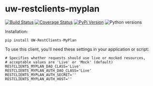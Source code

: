 # uw-restclients-myplan

[![Build Status](https://github.com/uw-it-aca/uw-restclients-myplan/workflows/tests/badge.svg?branch=main)](https://github.com/uw-it-aca/uw-restclients-myplan/actions)
[![Coverage Status](https://coveralls.io/repos/uw-it-aca/uw-restclients-myplan/badge.svg?branch=main)](https://coveralls.io/r/uw-it-aca/uw-restclients-myplan?branch=main)
[![PyPi Version](https://img.shields.io/pypi/v/uw-restclients-myplan.svg)](https://pypi.python.org/pypi/uw-restclients-myplan)
![Python versions](https://img.shields.io/badge/python-3.10-blue.svg)


Installation:

    pip install UW-RestClients-MyPlan

To use this client, you'll need these settings in your application or script:

    # Specifies whether requests should use live or mocked resources,
    # acceptable values are 'Live' or 'Mock' (default)
    RESTCLIENTS_MYPLAN_DAO_CLASS='Live'
    RESTCLIENTS_MYPLAN_AUTH_DAO_CLASS='Live'
    RESTCLIENTS_MYPLAN_AUTH_SECRET=''
    RESTCLIENTS_MYPLAN_AUTH_HOST=''
